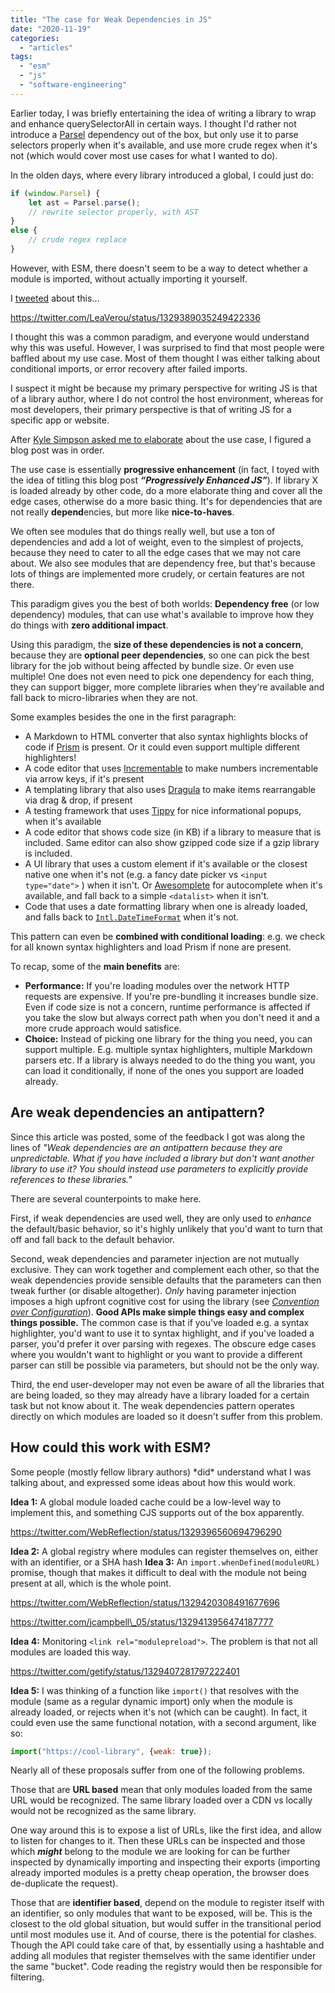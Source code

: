 ```yaml
---
title: "The case for Weak Dependencies in JS"
date: "2020-11-19"
categories:
  - "articles"
tags:
  - "esm"
  - "js"
  - "software-engineering"
---
```


Earlier today, I was briefly entertaining the idea of writing a library to wrap and enhance querySelectorAll in certain ways. I thought I'd rather not introduce a [Parsel](http://projects.verou.me/parsel/) dependency out of the box, but only use it to parse selectors properly when it's available, and use more crude regex when it's not (which would cover most use cases for what I wanted to do).

In the olden days, where every library introduced a global, I could just do:

```js
if (window.Parsel) {
	let ast = Parsel.parse();
	// rewrite selector properly, with AST
}
else {
	// crude regex replace
}
```

However, with ESM, there doesn't seem to be a way to detect whether a module is imported, without actually importing it yourself.

I [tweeted](https://twitter.com/LeaVerou/status/1329389035249422336) about this…

https://twitter.com/LeaVerou/status/1329389035249422336

I thought this was a common paradigm, and everyone would understand why this was useful. However, I was surprised to find that most people were baffled about my use case. Most of them thought I was either talking about conditional imports, or error recovery after failed imports.

I suspect it might be because my primary perspective for writing JS is that of a library author, where I do not control the host environment, whereas for most developers, their primary perspective is that of writing JS for a specific app or website.

After [Kyle Simpson asked me to elaborate](https://twitter.com/LeaVerou/status/1329389035249422336) about the use case, I figured a blog post was in order.

The use case is essentially **progressive enhancement** (in fact, I toyed with the idea of titling this blog post _**“Progressively Enhanced JS”**_). If library X is loaded already by other code, do a more elaborate thing and cover all the edge cases, otherwise do a more basic thing. It's for dependencies that are not really **depend**encies, but more like **nice-to-haves**.

We often see modules that do things really well, but use a ton of dependencies and add a lot of weight, even to the simplest of projects, because they need to cater to all the edge cases that we may not care about. We also see modules that are dependency free, but that's because lots of things are implemented more crudely, or certain features are not there.

This paradigm gives you the best of both worlds: **Dependency free** (or low dependency) modules, that can use what's available to improve how they do things with **zero additional impact**.

Using this paradigm, the **size of these dependencies is not a concern**, because they are **optional peer dependencies**, so one can pick the best library for the job without being affected by bundle size. Or even use multiple! One does not even need to pick one dependency for each thing, they can support bigger, more complete libraries when they're available and fall back to micro-libraries when they are not.

Some examples besides the one in the first paragraph:

- A Markdown to HTML converter that also syntax highlights blocks of code if [Prism](https://prismjs.com) is present. Or it could even support multiple different highlighters!
- A code editor that uses [Incrementable](https://projects.verou.me/incrementable) to make numbers incrementable via arrow keys, if it's present
- A templating library that also uses [Dragula](https://bevacqua.github.io/dragula/) to make items rearrangable via drag & drop, if present
- A testing framework that uses [Tippy](https://atomiks.github.io/tippyjs/) for nice informational popups, when it's available
- A code editor that shows code size (in KB) if a library to measure that is included. Same editor can also show gzipped code size if a gzip library is included.
- A UI library that uses a custom element if it's available or the closest native one when it's not (e.g. a fancy date picker vs `<input type="date">` ) when it isn't. Or [Awesomplete](https://projects.verou.me/awesomplete/) for autocomplete when it's available, and fall back to a simple `<datalist>` when it isn't.
- Code that uses a date formatting library when one is already loaded, and falls back to [`Intl.DateTimeFormat`](https://developer.mozilla.org/en-US/docs/Web/JavaScript/Reference/Global_Objects/Intl/DateTimeFormat) when it's not.

This pattern can even be **combined with conditional loading**: e.g. we check for all known syntax highlighters and load Prism if none are present.

To recap, some of the **main benefits** are:

- **Performance:** If you're loading modules over the network HTTP requests are expensive. If you're pre-bundling it increases bundle size. Even if code size is not a concern, runtime performance is affected if you take the slow but always correct path when you don't need it and a more crude approach would satisfice.
- **Choice:** Instead of picking one library for the thing you need, you can support multiple. E.g. multiple syntax highlighters, multiple Markdown parsers etc. If a library is always needed to do the thing you want, you can load it conditionally, if none of the ones you support are loaded already.

## Are weak dependencies an antipattern?

Since this article was posted, some of the feedback I got was along the lines of _"Weak dependencies are an antipattern because they are unpredictable. What if you have included a library but don't want another library to use it? You should instead use parameters to explicitly provide references to these libraries."_

There are several counterpoints to make here.

First, if weak dependencies are used well, they are only used to _enhance_ the default/basic behavior, so it's highly unlikely that you'd want to turn that off and fall back to the default behavior.

Second, weak dependencies and parameter injection are not mutually exclusive. They can work together and complement each other, so that the weak dependencies provide sensible defaults that the parameters can then tweak further (or disable altogether). _Only_ having parameter injection imposes a high upfront cognitive cost for using the library (see _[Convention over Configuration](https://en.wikipedia.org/wiki/Convention_over_configuration)_). **Good APIs make simple things easy and complex things possible.** The common case is that if you've loaded e.g. a syntax highlighter, you'd want to use it to syntax highlight, and if you've loaded a parser, you'd prefer it over parsing with regexes. The obscure edge cases where you wouldn't want to highlight or you want to provide a different parser can still be possible via parameters, but should not be the only way.

Third, the end user-developer may not even be aware of all the libraries that are being loaded, so they may already have a library loaded for a certain task but not know about it. The weak dependencies pattern operates directly on which modules are loaded so it doesn't suffer from this problem.

## How could this work with ESM?

Some people (mostly fellow library authors) \*did\* understand what I was talking about, and expressed some ideas about how this would work.

**Idea 1:** A global module loaded cache could be a low-level way to implement this, and something CJS supports out of the box apparently.

https://twitter.com/WebReflection/status/1329396560694796290

**Idea 2:** A global registry where modules can register themselves on, either with an identifier, or a SHA hash
**Idea 3:** An `import.whenDefined(moduleURL)` promise, though that makes it difficult to deal with the module not being present at all, which is the whole point.

https://twitter.com/WebReflection/status/1329420308491677696

https://twitter.com/jcampbell\_05/status/1329413956474187777

**Idea 4:** Monitoring `<link rel="modulepreload">`. The problem is that not all modules are loaded this way.

https://twitter.com/getify/status/1329407281797222401

**Idea 5:** I was thinking of a function like `import()` that resolves with the module (same as a regular dynamic import) only when the module is already loaded, or rejects when it's not (which can be caught). In fact, it could even use the same functional notation, with a second argument, like so:

```js
import("https://cool-library", {weak: true});
```

Nearly all of these proposals suffer from one of the following problems.

Those that are **URL based** mean that only modules loaded from the same URL would be recognized. The same library loaded over a CDN vs locally would not be recognized as the same library.

One way around this is to expose a list of URLs, like the first idea, and allow to listen for changes to it. Then these URLs can be inspected and those which _**might**_ belong to the module we are looking for can be further inspected by dynamically importing and inspecting their exports (importing already imported modules is a pretty cheap operation, the browser does de-duplicate the request).

Those that are **identifier based**, depend on the module to register itself with an identifier, so only modules that want to be exposed, will be. This is the closest to the old global situation, but would suffer in the transitional period until most modules use it. And of course, there is the potential for clashes. Though the API could take care of that, by essentially using a hashtable and adding all modules that register themselves with the same identifier under the same "bucket". Code reading the registry would then be responsible for filtering.
